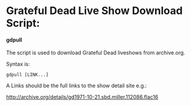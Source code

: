 # Grateful Dead Live Show Download Script:
#### gdpull


The script is used to download Grateful Dead liveshows from archive.org.

Syntax is:

	gdpull [LINK...]

	
A Links should be the full links to the show detail site e.g.:

http://archive.org/details/gd1971-10-21.sbd.miller.112086.flac16
